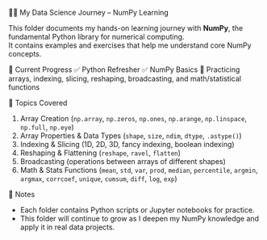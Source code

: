 🧑‍💻 My Data Science Journey – NumPy Learning

This folder documents my hands-on learning journey with **NumPy**, the fundamental Python library for numerical computing.  
It contains examples and exercises that help me understand core NumPy concepts.

🚀 Current Progress
✅ Python Refresher
✅ NumPy Basics
🔄 Practicing arrays, indexing, slicing, reshaping, broadcasting, and math/statistical functions

📂 Topics Covered
1. Array Creation (`np.array`, `np.zeros`, `np.ones`, `np.arange`, `np.linspace`, `np.full`, `np.eye`)
2. Array Properties & Data Types (`shape`, `size`, `ndim`, `dtype`, `.astype()`)
3. Indexing & Slicing (1D, 2D, 3D, fancy indexing, boolean indexing)
4. Reshaping & Flattening (`reshape`, `ravel`, `flatten`)
5. Broadcasting (operations between arrays of different shapes)
6. Math & Stats Functions (`mean`, `std`, `var`, `prod`, `median`, `percentile`, `argmin`, `argmax`, `corrcoef`, `unique`, `cumsum`, `diff`, `log`, `exp`)

📌 Notes
- Each folder contains Python scripts or Jupyter notebooks for practice.
- This folder will continue to grow as I deepen my NumPy knowledge and apply it in real data projects.
